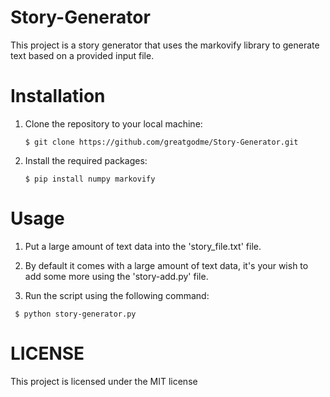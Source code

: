 # Story-Generator
This project is a story generator that uses the markovify library to generate text based on a provided input file.

# Installation
   
  1. Clone the repository to your local machine:
     
     ```
     $ git clone https://github.com/greatgodme/Story-Generator.git
     ```
  2. Install the required packages:
   
     ```
     $ pip install numpy markovify
     ```

# Usage
   
  1. Put a large amount of text data into the 'story_file.txt' file.

  2. By default it comes with a large amount of text data, it's your wish to add some more using the 'story-add.py' file.

  3. Run the script using the following command:
  
  ```
   $ python story-generator.py
  ```

# LICENSE
   
   This project is licensed under the MIT license 
